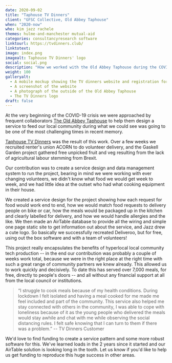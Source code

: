 ```yaml
---
date: 2020-09-02
title: "Taphouse TV Dinners"
client: "GFSC Collective, Old Abbey Taphouse"
when: "2020-now"
who: kim jazz rachele
themes: hulme-and-manchester mutual-aid
categories: consultancyresearch software
linktourl: https://tvdinners.club/
linktotext:
image: index.png
imagealt: Taphouse TV Dinners' logo
social: social.png
description: "How we worked with the Old Abbey Taphouse during the COVID-19 crisis to create and launch a project distributing free hot meals in the community of Hulme, Manchester."
weight: 100
galleryalt:
  - A mobile mockup showing the TV dinners website and registration form
  - A screenshot of the website
  - A photograph of the outside of the Old Abbey Taphouse
  - The TV Dinners logo
draft: false
---
```


At the very beginning of the COVID-19 crisis we were approached by frequent collaborators [The Old Abbey Taphouse](https://www.theoldabbeytaphouse.org/) to help them design a service to feed our local community during what we could see was going to be one of the most challenging times in recent memory.

[Taphouse TV Dinners](http://tvdinners.club/) was the result of this work. Over a few weeks we recruited renter's union ACORN to do volunteer delivery, and the Gaskell Garden project gathered free unpicked fruit and veg resulting from the lack of agricultural labour stemming from Brexit.

Our contribution was to create a service design and data management system to run the project, bearing in mind we were working with ever changing volunteers, we didn't know what food we would get week to week, and we had little idea at the outset who had what cooking equipment in their house.

We created a service design for the project showing how each request for food would work end to end, how we would match food requests to delivery people on bike or car, how the meals would be packaged up in the kitchen and clearly labelled for delivery, and how we would handle allergies and the like. We then made an AirTable database to provide all the wiring and simple one page static site to get information out about the service, and Jazz drew a cute logo. So basically we successfully recreated Deliveroo, but for free, using out the box software and with a team of volunteers!

This project really encapsulates the benefits of hyperlocal local community tech production -- in the end our contribution was probably a couple of weeks work total, because we were in the right place at the right time with such a great range of community partners we knew already. This allowed us to work quickly and decisively. To date this has served over 7,000 meals, for free, directly to people's doors -- and all without any financial support at all from the local council or institutions.

> “I struggle to cook meals because of my health conditions. During lockdown I felt isolated and having a meal cooked for me made me feel included and part of the community. This service also helped me stay connected with others in the community, I was able to cope with loneliness because of it as the young people who delivered the meals would stay awhile and chat with me while observing the social distancing rules. I felt safe knowing that I can turn to them if there was a problem.” -- TV Dinners Customer

We'd love to find funding to create a service pattern and some more robust software for this. We've learned loads in the 2 years since it started and our AirTable solution is looking long in the tooth. Let us know if you'd like to help us get funding to reproduce this huge success in other areas.
